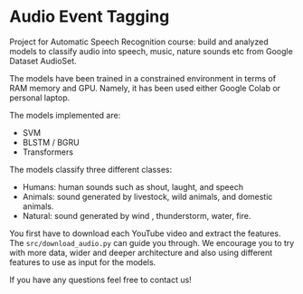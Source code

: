 # Audio Event Tagging 

Project for Automatic Speech Recognition course: build and analyzed models to classify audio into speech, music, nature sounds etc from Google Dataset AudioSet.

The models have been trained in a constrained environment in terms of RAM memory and GPU. Namely, it has been used either Google Colab or personal laptop.

The models implemented are:

+ SVM
+ BLSTM / BGRU
+ Transformers


The models classify three different classes:
+ Humans: human sounds such as shout, laught, and speech
+ Animals: sound generated by livestock, wild animals, and domestic animals.
+ Natural: sound generated by wind , thunderstorm, water, fire.


You first have to download each YouTube video and extract the features. The `src/download_audio.py` can guide you through. 
We encourage you to try with more data, wider and deeper architecture and also using different features to use as input for the models.

If you have any questions feel free to contact us!



